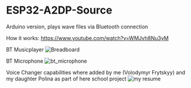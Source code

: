 # ESP32-A2DP-Source
Arduino version, plays wave files via Bluetooth connection

How it works: https://www.youtube.com/watch?v=WMJvh8Nu3yM

BT Musicplayer
![Breadboard](https://github.com/schreibfaul1/ESP32-A2DP-Source/blob/master/examples/SD_Card/a2dp.jpg)

BT Microphone
![bt_microphone](https://github.com/schreibfaul1/ESP32-A2DP-Source/blob/master/examples/BT_Microphone/bt_microphone.jpg)

Voice Changer capabilities where added by me (Volodymyr Frytskyy) and my daughter Polina as part of here school project
![my resume]([https://github.com/schreibfaul1/ESP32-A2DP-Source/blob/master/examples/BT_Microphone/bt_microphone.jpg](https://www.vladonai.com/about-resume))
